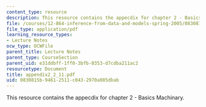 ```yaml
---
content_type: resource
description: This resource contains the appecdix for chapter 2 - Basics Machinary.
file: /courses/12-864-inference-from-data-and-models-spring-2005/0830815b94612511c0432970a085dbab_appendix2_2_11.pdf
file_type: application/pdf
learning_resource_types:
- Lecture Notes
ocw_type: OCWFile
parent_title: Lecture Notes
parent_type: CourseSection
parent_uid: e31ddbff-1ff0-3bfb-0353-d7cdba211ac2
resourcetype: Document
title: appendix2_2_11.pdf
uid: 0830815b-9461-2511-c043-2970a085dbab
---
```

This resource contains the appecdix for chapter 2 - Basics Machinary.

